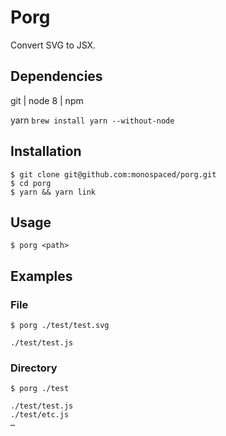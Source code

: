 Porg
====

Convert SVG to JSX.

Dependencies
------------

git | node 8 | npm

yarn `brew install yarn --without-node`

Installation
------------

````
$ git clone git@github.com:monospaced/porg.git
$ cd porg
$ yarn && yarn link
````

Usage
-----

````
$ porg <path>
````

Examples
--------

### File

```
$ porg ./test/test.svg

./test/test.js
```

### Directory

````
$ porg ./test

./test/test.js
./test/etc.js
…
````  
